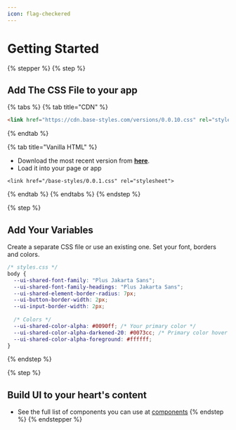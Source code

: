 ```yaml
---
icon: flag-checkered
---
```


# Getting Started

{% stepper %}
{% step %}
## Add The CSS File to your app

{% tabs %}
{% tab title="CDN" %}
```html
<link href="https://cdn.base-styles.com/versions/0.0.10.css" rel="stylesheet">
```
{% endtab %}

{% tab title="Vanilla HTML" %}
* Download the most recent version from [**here**](https://github.com/reallygoodsoftware/base-styles/tree/main/versions).
* Load it into your page or app

```
<link href="/base-styles/0.0.1.css" rel="stylesheet">
```
{% endtab %}
{% endtabs %}
{% endstep %}

{% step %}
## Add Your Variables

Create a separate CSS file or use an existing one. Set your font, borders and colors.&#x20;

```css
/* styles.css */
body {
  --ui-shared-font-family: "Plus Jakarta Sans";
  --ui-shared-font-family-headings: "Plus Jakarta Sans";
  --ui-shared-element-border-radius: 7px;
  --ui-button-border-width: 2px;
  --ui-input-border-width: 2px;
    
  /* Colors */
  --ui-shared-color-alpha: #0090ff; /* Your primary color */
  --ui-shared-color-alpha-darkened-20: #0073cc; /* Primary color hover */
  --ui-shared-color-alpha-foreground: #ffffff; 
}
```
{% endstep %}

{% step %}
## Build UI to your heart's content

* See the full list of components you can use at [components](components/ "mention")
{% endstep %}
{% endstepper %}
